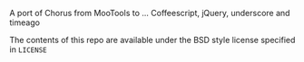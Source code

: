 A port of Chorus from MooTools to ... Coffeescript, jQuery, underscore and timeago

The contents of this repo are available under the BSD style license specified in `LICENSE`
